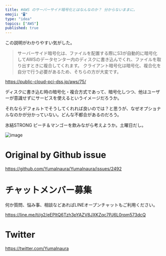 ```yaml
---
title: #AWS のサーバーサイド暗号化とはなんなのか？ 分からないままに。
emoji: "🖥"
type: "idea"
topics: ["AWS"]
published: true
---
```


この説明がわかりやすい気がした。

>サーバーサイド暗号化は、ファイルを配置する際にS3が自動的に暗号化してAWSのデータセンター内のディスクに書き込んでくれ、ファイルを取り出すときに複合してくれます。
>クライアント暗号化は暗号化、複合化を自分で行う必要があるため、そちらの方が大変です。

https://public-cloud-pci-dss.jp/aws/75/

ディスクに書き込む時の暗号化・複合方式であって、暗号化しつつ、他はユーザーが意識せずにサービスを使えるというイメージだろうか。

それならデフォルトでそうしてくれれば良いのでは？と思うが、なぜオプショナルなのかが分かっていない。どんな不都合があるのだろう。

氷結STRONG ピーチ＆マンゴーを飲みながら考えようか。土曜日だし。

![image](https://user-images.githubusercontent.com/13635059/65365895-9239b900-dc58-11e9-9e16-5f776a7b7cc4.png)



# Original by Github issue

https://github.com/YumaInaura/YumaInaura/issues/2492








<!-- Update From Qiita API -->

# チャットメンバー募集


何か質問、悩み事、相談などあればLINEオープンチャットもご利用ください。

https://line.me/ti/g2/eEPltQ6Tzh3pYAZV8JXKZqc7PJ6L0rpm573dcQ





# Twitter


https://twitter.com/YumaInaura


<!-- Update From Qiita API -->


